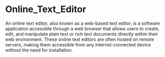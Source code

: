 # Online_Text_Editor
An online text editor, also known as a web-based text editor, is a software application accessible through a web browser that allows users to create, edit, and manipulate plain text or rich text documents directly within their web environment. These online text editors are often hosted on remote servers, making them accessible from any internet-connected device without the need for installation.
